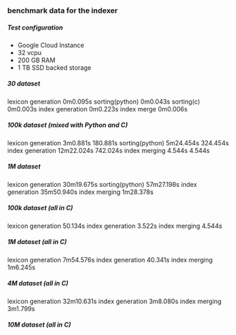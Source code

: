 ### benchmark data for the indexer

##### Test configuration

* Google Cloud Instance
 * 32 vcpu
 * 200 GB RAM
 * 1 TB SSD backed storage

##### 30 dataset
lexicon generation  0m0.095s
sorting(python)     0m0.043s
sorting(c)          0m0.003s
index generation    0m0.223s
index merge         0m0.006s

##### 100k dataset (mixed with Python and C)
lexicon generation  3m0.881s     180.881s
sorting(python)     5m24.454s    324.454s
index generation   12m22.024s    742.024s
index merging          4.544s      4.544s

##### 1M dataset
lexicon generation  30m19.675s
sorting(python)     57m27.198s
index generation    35m50.940s
index merging        1m28.378s

##### 100k dataset (all in C)
lexicon generation    50.134s
index generation       3.522s
index merging          4.544s

##### 1M dataset (all in C)
lexicon generation   7m54.576s
index generation       40.341s
index merging         1m6.245s

##### 4M dataset (all in C)
lexicon generation  32m10.631s 
index generation     3m8.080s 
index merging        3m1.799s 

##### 10M dataset (all in C)

